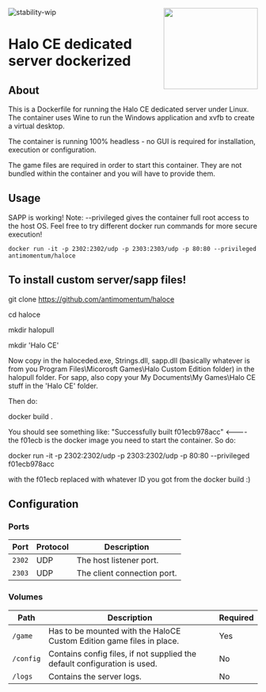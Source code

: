 ![stability-wip](https://img.shields.io/badge/stability-unstable-lightgrey.svg)
<img src="https://i.imgur.com/zRXWDEK.png" width="190" height="164" align="right"/>

# Halo CE dedicated server dockerized

## About

This is a Dockerfile for running the Halo CE dedicated server under Linux. The container uses Wine to run the Windows application and xvfb to create a virtual desktop.

The container is running 100% headless - no GUI is required for installation, execution or configuration.

The game files are required in order to start this container. They are not bundled within the container and you will have to provide them.

## Usage

SAPP is working! Note: --privileged gives the container full root access to the host OS. Feel free to try different docker run commands for more secure execution!
 
    docker run -it -p 2302:2302/udp -p 2303:2303/udp -p 80:80 --privileged antimomentum/haloce


## To install custom server/sapp files!

git clone https://github.com/antimomentum/haloce

cd haloce

mkdir halopull

mkdir 'Halo CE'


Now copy in the haloceded.exe, Strings.dll, sapp.dll (basically whatever is from you Program Files\Micorosft Games\Halo Custom Edition folder) in the halopull folder.
For sapp, also copy your My Documents\My Games\Halo CE stuff in the 'Halo CE' folder.


Then do:

docker build . 

You should see something like: "Successfully built f01ecb978acc" <---- the f01ecb is the docker image you need to start the container. So do:

docker run -it -p 2302:2302/udp -p 2303:2302/udp -p 80:80 --privileged f01ecb978acc 

with the f01ecb replaced with whatever ID you got from the docker build :) 

## Configuration

### Ports
| Port       | Protocol | Description |
|------------|----------|-------------|
| `2302` | UDP | The host listener port.  |
| `2303` | UDP | The client connection port. |

### Volumes

| Path       | Description | Required |
|------------|-------------|----------|
| `/game` | Has to be mounted with the HaloCE Custom Edition game files in place. | Yes |
| `/config` | Contains config files, if not supplied the default configuration is used. | No |
| `/logs` | Contains the server logs. | No |
